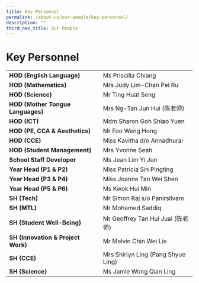 ```yaml
---
title: Key Personnel
permalink: /about-us/our-people/key-personnel/
description: ""
third_nav_title: Our People
---
```

# **Key Personnel**



| 	|  	|
|---	|---	|
| **HOD (English Language)** 	| Ms Priscilla Chiang 	|
| **HOD (Mathematics)** 	| Mrs Judy Lim-Chan Pei Ru 	|
| **HOD (Science)** 	| Mr Ting Huat Seng 	|
| **HOD (Mother Tongue Languages)** 	| Mrs Ng-Tan Jun Hui (陈老师) 	|
| **HOD (ICT)** 	| Mdm Sharon Goh Shiao Yuen 	|
| **HOD (PE, CCA & Aesthetics)** 	| Mr Foo Weng Hong 	|
| **HOD (CCE)** 	| Miss Kavitha d/o Annadhurai 	|
| **HOD (Student Management)** 	| Mrs Yvonne Seah 	|
| **School Staff Developer** 	| Ms Jean Lim Yi Jun 	|
| **Year Head (P1 & P2)** 	| Miss Patricia Sin Pingting 	|
| **Year Head (P3 & P4)** 	| Miss Joanne Tan Wei Shen 	|
| **Year Head (P5 & P6)** 	| Ms Kwok Hui Min  	|
| **SH (Tech)** 	| Mr Simon Raj s/o Panirsilvam 	|
| **SH (MTL)** 	| Mr Mohamed Saddiq 	|
| **SH (Student Well-Being)** 	| Mr Geoffrey Tan Hui Juai (陈老师) 	|
| **SH (Innovation & Project Work)** 	| Mr Melvin Chin Wei Lie 	|
| **SH (CCE)** 	| Mrs Shirlyn Ling (Pang Shyue Ling) 	|
| **SH (Science)** 	| Ms Jamie Wong Qian Ling 	|